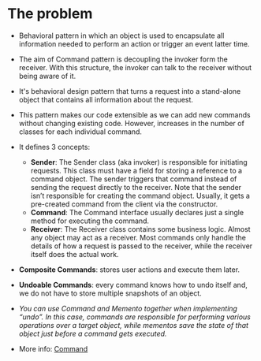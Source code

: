 # The problem
- Behavioral pattern in which an object is used to encapsulate all information needed to perform an action or trigger an event latter time. 
- The aim of Command pattern is decoupling the invoker form the receiver. With this structure, the invoker can talk to the receiver without being aware of it.
- It's behavioral design pattern that turns a request into a stand-alone object that contains all information about the request. 
- This pattern makes our code extensible as we can add new commands without changing existing code. However, increases in the number of classes for each individual command.

- It defines 3 concepts:
    - **Sender**: The Sender class (aka invoker) is responsible for initiating requests. This class must have a field for storing a reference to a command object. The sender triggers that command instead of sending the request directly to the receiver. Note that the sender isn’t responsible for creating the command object. Usually, it gets a pre-created command from the client via the constructor.
    - **Command**: The Command interface usually declares just a single method for executing the command.
    - **Receiver**: The Receiver class contains some business logic. Almost any object may act as a receiver. Most commands only handle the details of how a request is passed to the receiver, while the receiver itself does the actual work.

- **Composite Commands**: stores user actions and execute them later.
- **Undoable Commands**: every command knows how to undo itself and, we do not have to store multiple snapshots of an object.


- *You can use Command and Memento together when implementing “undo”. In this case, commands are responsible for performing various operations over a target object, while mementos save the state of that object just before a command gets executed.*

- More info: [Command](https://refactoring.guru/design-patterns/command)